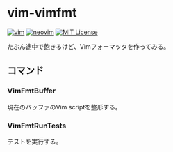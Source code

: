 
# vim-vimfmt

[![vim](https://github.com/rbtnn/vim-vimfmt/workflows/vim/badge.svg)](https://github.com/rbtnn/vim-vimfmt/actions?query=workflow%3Avim)
[![neovim](https://github.com/rbtnn/vim-vimfmt/workflows/neovim/badge.svg)](https://github.com/rbtnn/vim-vimfmt/actions?query=workflow%3Aneovim)
[![MIT License](https://img.shields.io/badge/license-MIT-blue.svg)](LICENSE)

たぶん途中で飽きるけど、Vimフォーマッタを作ってみる。

## コマンド

### VimFmtBuffer
現在のバッファのVim scriptを整形する。

### VimFmtRunTests
テストを実行する。
